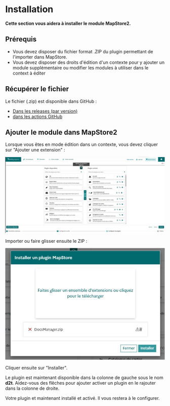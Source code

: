 # Installation


**Cette section vous aidera à installer le module MapStore2.**

## Prérequis

- Vous devez disposer du fichier format .ZIP du plugin permettant de l'importer dans MapStore.
- Vous devez disposer des droits d'édition d'un contexte pour y ajouter un module supplémentaire ou modifier les modules à utiliser dans le context à éditer

## Récupérer le fichier

Le fichier (.zip) est disponible dans GitHub :

- [Dans les releases (par version)](https://github.com/jdev-org/data2Tab/releases)
- [dans les actions GitHub](https://github.com/jdev-org/data2Tab/actions)

## Ajouter le module dans MapStore2

Lorsque vous êtes en mode édition dans un contexte, vous devez cliquer sur "Ajouter une extension" :

![image info](../images/install_list_modules.jpg)

Importer ou faire glisser ensuite le ZIP :

![image import](../images/install_import_zip.jpg)

Cliquer ensuite sur "Installer".

Le plugin est maintenant disponible dans la colonne de gauche sous le nom **d2t**. Aidez-vous des flêches pour ajouter activer un plugin en le rajouter dans la colonne de droite.

Votre plugin et maintenant installé et activé. Il vous restera à le configurer.

